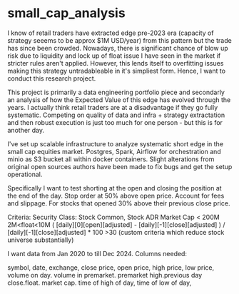 # small_cap_analysis

I know of retail traders have extracted edge pre-2023 era (capacity of strategy seeems to be approx $1M USD/year) from this pattern but the trade has since been crowded. Nowadays, there is significant chance of blow up risk due to liquidity and lock up of float issue I have seen in the market if stricter rules aren't applied. However, this lends itself to overfitting issues making this strategy untradableable in it's simpliest form. Hence, I want to conduct this research project. 

This project is primarily a data engineering portfolio piece and secondarly an analysis of how the Expected Value of this edge has evolved through the years. I actually think retail traders are at a disadvantage if they go fully systematic. Competing on quality of data and infra + strategy extractation and then robust execution is just too much for one person - but this is for another day.

I've set up scalable infrastructure to analyze systematic short edge in the small cap equities market.
Postgres, Spark, Airflow for orchestration and minio as S3 bucket all within docker containers. Slight alterations from original open sources authors have been made to fix bugs and get the setup operational.


Specifically  I want to test shorting at the open and closing the position at the end of the day. Stop order at 50% above open price. Account for fees and slippage. For stocks that opened 30% above their previous close price.

Criteria:
Security Class: Stock Common, Stock ADR
Market Cap < 200M
 2M<float<10M
 ( [daily][0][open][adjusted] - [daily][-1][close][adjusted] ) / [daily][-1][close][adjusted] * 100 >30 (custom criteria which reduce stock universe substantially)

 

I want data from Jan 2020 to till Dec 2024.
Columns needed:

symbol, date, exchange, close price, open price, high price, low price, volume on day. volume in premarket. premarket high.previous day close.float. market cap.
time of high of day, time of low of day,

